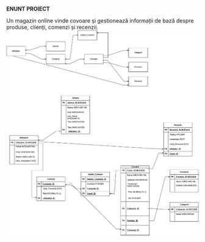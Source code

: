**ENUNT PROIECT**

Un magazin online vinde covoare și gestionează informații de bază despre produse, clienți, comenzi și recenzii. 
![Alt text](diagramaexamen.png)
